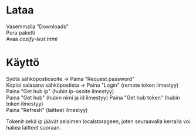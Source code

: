 # Lataa
Vasemmalla "Downloads"  
Pura paketti  
Avaa *cozify-test.html*

# Käyttö

Syötä sähköpostiosoite -> Paina "Request password"  
Kopioi salasana sähköpostista -> Paina "Login" (remote token ilmestyy)  
Paina "Get hub ip" (hubin ip-osoite ilmestyy)  
Paina "Get hub" (hubin nimi ja id ilmestyy) 
Paina "Get hub token" (hubin token ilmestyy)  
Paina "Refresh" (laitteet ilmestyy)  

Tokenit sekä ip jäävät selaimen localstorageen, joten seuraavalla kerralla voi hakea laitteet suoraan.